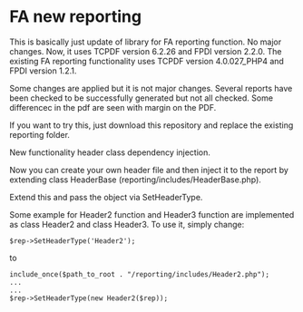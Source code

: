 # FA new reporting

This is basically just update of library for FA reporting function. No major changes. Now, it uses TCPDF version 6.2.26 and FPDI version 2.2.0. 
The existing FA reporting functionality uses TCPDF version 4.0.027_PHP4 and FPDI version 1.2.1.

Some changes are applied but it is not major changes. Several reports have been checked to be successfully generated but not all checked.
Some differencec in the pdf are seen with margin on the PDF.

If you want to try this, just download this repository and replace the existing reporting folder.

New functionality header class dependency injection.

Now you can create your own header file and then inject it to the report by extending class HeaderBase (reporting/includes/HeaderBase.php).

Extend this and pass the object via SetHeaderType.

Some example for Header2 function and Header3 function are implemented as class Header2 and class Header3.
To use it, simply change: 

```
$rep->SetHeaderType('Header2');
```

to

```
include_once($path_to_root . "/reporting/includes/Header2.php");
...
...
$rep->SetHeaderType(new Header2($rep));
```
